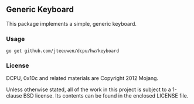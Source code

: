 ## Generic Keyboard

This package implements a simple, generic keyboard.

### Usage

    go get github.com/jteeuwen/dcpu/hw/keyboard

### License

DCPU, 0x10c and related materials are Copyright 2012 Mojang.

Unless otherwise stated, all of the work in this project is subject to a
1-clause BSD license. Its contents can be found in the enclosed LICENSE file.

